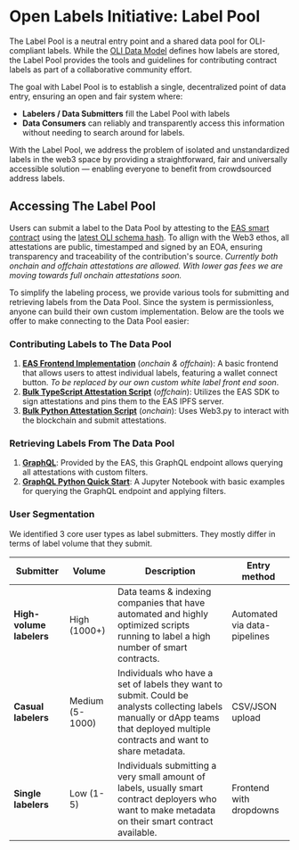 # Open Labels Initiative: Label Pool

The Label Pool is a neutral entry point and a shared data pool for OLI-compliant labels. While the [OLI Data Model](/././1_data_model/README.md) defines how labels are stored, the Label Pool provides the tools and guidelines for contributing contract labels as part of a collaborative community effort.

The goal with Label Pool is to establish a single, decentralized point of data entry, ensuring an open and fair system where:

- **Labelers / Data Submitters** fill the Label Pool with labels
- **Data Consumers** can reliably and transparently access this information without needing to search around for labels.

With the Label Pool, we address the problem of isolated and unstandardized labels in the web3 space by providing a straightforward, fair and universally accessible solution — enabling everyone to benefit from crowdsourced address labels.

## Accessing The Label Pool

Users can submit a label to the Data Pool by attesting to the [EAS smart contract](https://github.com/ethereum-attestation-service/eas-contracts?tab=readme-ov-file#base) using the [latest OLI schema hash](attestation_schema/EAS_schema_versioning.yml). To allign with the Web3 ethos, all attestations are public, timestamped and signed by an EOA, ensuring transparency and traceability of the contribution's source. *Currently both onchain and offchain attestations are allowed. With lower gas fees we are moving towards full onchain attestations soon.* 

To simplify the labeling process, we provide various tools for submitting and retrieving labels from the Data Pool. Since the system is permissionless, anyone can build their own custom implementation. Below are the tools we offer to make connecting to the Data Pool easier:

### Contributing Labels to The Data Pool

1. **[EAS Frontend Implementation](https://base.easscan.org/attestation/attestWithSchema/0xb763e62d940bed6f527dd82418e146a904e62a297b8fa765c9b3e1f0bc6fdd68)** (*onchain & offchain*): A basic frontend that allows users to attest individual labels, featuring a wallet connect button. *To be replaced by our own custom white label front end soon*.
2. **[Bulk TypeScript Attestation Script](tooling_write/bulk_offchain_typescript/README.md)** (*offchain*): Utilizes the EAS SDK to sign attestations and pins them to the EAS IPFS server.
3. **[Bulk Python Attestation Script](tooling_write/bulk_onchain_python/README.md)** (*onchain*): Uses Web3.py to interact with the blockchain and submit attestations.

### Retrieving Labels From The Data Pool

1. **[GraphQL](https://base.easscan.org/graphql)**: Provided by the EAS, this GraphQL endpoint allows querying all attestations with custom filters.  
2. **[GraphQL Python Quick Start](tooling_read/graphql_python/README.md)**: A Jupyter Notebook with basic examples for querying the GraphQL endpoint and applying filters.  

### User Segmentation 

We identified 3 core user types as label submitters. They mostly differ in terms of label volume that they submit.

| Submitter                | Volume        | Description | Entry method
  |------------------------|--------------------|-------------|------------
  | **High-volume labelers** | High (1000+)       | Data teams & indexing companies that have automated and highly optimized scripts running to label a high number of smart contracts. | Automated via data-pipelines |
  | **Casual labelers**      | Medium (5-1000)    | Individuals who have a set of labels they want to submit. Could be analysts collecting labels manually or dApp teams that deployed multiple contracts and want to share metadata. | CSV/JSON upload |
  | **Single labelers**      | Low (1-5)         | Individuals submitting a very small amount of labels, usually smart contract deployers who want to make metadata on their smart contract available. | Frontend with dropdowns |
